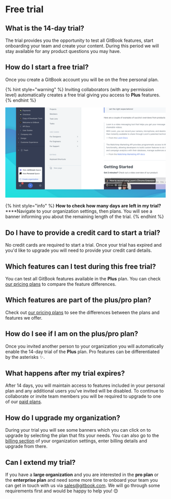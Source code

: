 # Free trial

## What is the 14-day trial?

The trial provides you the opportunity to test all GitBook features, start onboarding your team and create your content. During this period we will stay available for any product questions you may have.

## How do I start a free trial?

Once you create a GitBook account you will be on the free personal plan.

{% hint style="warning" %}
Inviting collaborators (with any permission level) automatically creates a free trial giving you access to **Plus** features.&#x20;
{% endhint %}

![](<../../.gitbook/assets/Create org.png>)

{% hint style="info" %}
**How to check how many days are left in my trial?** \
****Navigate to your organization settings, then plans. You will see a banner informing you about the remaining length of the trial.&#x20;
{% endhint %}

## Do I have to provide a credit card to start a trial?

No credit cards are required to start a trial. Once your trial has expired and you'd like to upgrade you will need to provide your credit card details.

## Which features can I test during this free trial?

You can test all GitBook features available in the **Plus** plan. You can check [our pricing plans](./#our-pricing-plans) to compare the feature differences.

## Which features are part of the plus/pro plan?

Check out [our pricing plans](./#our-pricing-plans) to see the differences between the plans and features we offer.

## How do I see if I am on the plus/pro plan?

Once you invited another person to your organization you will automatically enable the 14-day trial of the **Plus** plan. Pro features can be differentiated by the asterisks ✨.

## What happens after my trial expires?

After 14 days, you will maintain access to features included in your personal plan and any additional users you've invited will be disabled. To continue to collaborate or invite team members you will be required to upgrade to one of our [paid plans](./).

## How do I upgrade my organization?

During your trial you will see some banners which you can click on to upgrade by selecting the plan that fits your needs. You can also go to the [billing section](../settings/organization-management.md) of your organization settings, enter billing details and upgrade from there.

## Can I extend my trial?

If you have a **large organization** and you are interested in the **pro plan** or the **enterprise plan** and need some more time to onboard your team you can get in touch with us via [sales@gitbook.com](mailto:sales@gitbook.com). We will go through some requirements first and would be happy to help you! 😊
